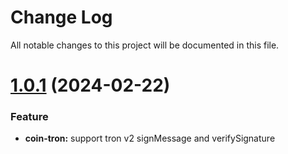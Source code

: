 
# Change Log

All notable changes to this project will be documented in this file.

# [1.0.1](https://github.com/okx/js-wallet-sdk) (2024-02-22)

### Feature

- **coin-tron:** support tron v2 signMessage and verifySignature 

